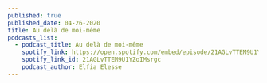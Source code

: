 ```yaml
---
published: true
published_date: 04-26-2020
title: Au delà de moi-même
podcasts_list:
  - podcast_title: Au delà de moi-même
    spotify_link: https://open.spotify.com/embed/episode/21AGLvTTEM9U1YZoIMsrgc
    spotify_link_id: 21AGLvTTEM9U1YZoIMsrgc
    podcast_author: Elfia Elesse
---
```

